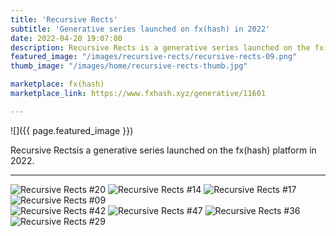 ```yaml
---
title: 'Recursive Rects'
subtitle: 'Generative series launched on fx(hash) in 2022'
date: 2022-04-20 19:07:00
description: Recursive Rects is a generative series launched on the fx(hash) platform in 2022. 
featured_image: "/images/recursive-rects/recursive-rects-09.png"
thumb_image: "/images/home/recursive-rects-thumb.jpg"

marketplace: fx(hash)
marketplace_link: https://www.fxhash.xyz/generative/11601

---
```


![]({{ page.featured_image }})


Recursive Rectsis a generative series launched on the fx(hash) platform in 2022. 

---


<div class="gallery" data-columns="4">
	<img src="/images/recursive-rects/recursive-rects-20.png" title="Recursive Rects #20">
	<img src="/images/recursive-rects/recursive-rects-14.png" title="Recursive Rects #14">
	<img src="/images/recursive-rects/recursive-rects-17.png" title="Recursive Rects #17">
	<img src="/images/recursive-rects/recursive-rects-09.png" title="Recursive Rects #09">
</div>



<div class="gallery" data-columns="2">
	<img src="/images/recursive-rects/recursive-rects-42.png" title="Recursive Rects #42">
	<img src="/images/recursive-rects/recursive-rects-47.png" title="Recursive Rects #47">
	<img src="/images/recursive-rects/recursive-rects-36.png" title="Recursive Rects #36">
	<img src="/images/recursive-rects/recursive-rects-29.png" title="Recursive Rects #29">
</div>